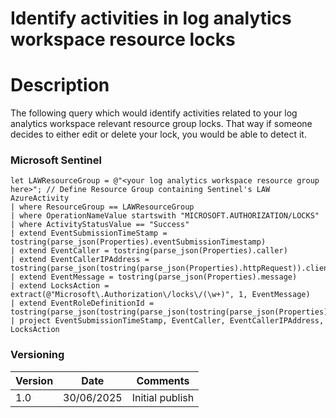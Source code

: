 # Identify activities in log analytics workspace resource locks

# Description

The following query which would identify activities related to your log analytics workspace relevant resource group locks. That way if someone decides to either edit or delete your lock, you would be able to detect it.

### Microsoft Sentinel
```
let LAWResourceGroup = @"<your log analytics workspace resource group here>"; // Define Resource Group containing Sentinel's LAW
AzureActivity
| where ResourceGroup == LAWResourceGroup
| where OperationNameValue startswith "MICROSOFT.AUTHORIZATION/LOCKS"
| where ActivityStatusValue == "Success"
| extend EventSubmissionTimeStamp = tostring(parse_json(Properties).eventSubmissionTimestamp)
| extend EventCaller = tostring(parse_json(Properties).caller)
| extend EventCallerIPAddress = tostring(parse_json(tostring(parse_json(Properties).httpRequest)).clientIpAddress)
| extend EventMessage = tostring(parse_json(Properties).message)
| extend LocksAction = extract(@"Microsoft\.Authorization\/locks\/(\w+)", 1, EventMessage)
| extend EventRoleDefinitionId = tostring(parse_json(tostring(parse_json(tostring(parse_json(Properties).requestbody)).Properties)).RoleDefinitionId)
| project EventSubmissionTimeStamp, EventCaller, EventCallerIPAddress, LocksAction
```

### Versioning
| Version       | Date          | Comments                               |
| ------------- |---------------| ---------------------------------------|
| 1.0           | 30/06/2025    | Initial publish                        |

